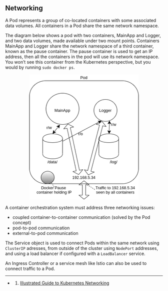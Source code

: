 ## Networking

A Pod represents a group of co-located containers with some associated data volumes. All containers in a Pod share the same network namespace.

The diagram below shows a pod with two containers, MainApp and Logger, and two data volumes, made available under two mount points. Containers MainApp and Logger share the network namespace of a third container, known as the pause container. The pause container is used to get an IP address, then all the containers in the pod will use its network namespace. You won’t see this container from the Kubernetes perspective, but you would by running `sudo docker ps`.

<p align="center">
    <img src="../img/pod-networking.png" width="350" height="400"/>
</p>

A container orchestration system must address three networking issues:

- coupled container-to-container communication (solved by the Pod concept)
- pod-to-pod communication
- external-to-pod communication

The Service object is used to connect Pods within the same network using `ClusterIP` adresses, from outside of the cluster using `NodePort` addresses, and using a load balancer if configured with a `LoadBalancer` service.

An Ingress Controller or a service mesh like Istio can also be used to connect traffic to a Pod.

---


- 1. [Illustrated Guide to Kubernetes Networking](https://speakerdeck.com/thockin/illustrated-guide-to-kubernetes-networking)
